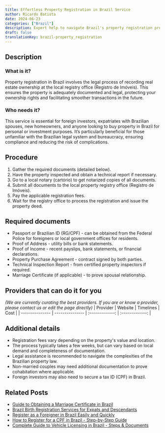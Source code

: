 ```yaml
---
title: Effortless Property Registration in Brazil Service
author: Ricardo Batista
date: 2024-06-23
categories: ["Brazil"]
description: Expert help to navigate Brazil's property registration process efficiently, ensuring your real estate investments are secure.
draft: false
translationKey: brazil-property_registration
---
```


## Description
### What is it?
Property registration in Brazil involves the legal process of recording real estate ownership at the local registry office (Registro de Imóveis). This ensures the property is adequately documented and legal, protecting your ownership rights and facilitating smoother transactions in the future.

### Who needs it?
This service is essential for foreign investors, expatriates with Brazilian spouses, new homeowners, and anyone looking to buy property in Brazil for personal or investment purposes. It’s particularly beneficial for those unfamiliar with the Brazilian legal system and bureaucracy, ensuring compliance and reducing the risk of complications.

## Procedure

1. Gather the required documents (detailed below).
2. Have the property inspected and obtain a technical report if necessary.
3. Go to a local notary (cartório) to get notarized copies of all documents.
4. Submit all documents to the local property registry office (Registro de Imóveis).
5. Pay the applicable registration fees.
6. Wait for the registry office to process the registration and issue the property deed.


## Required documents

- Passport or Brazilian ID (RG/CPF) - can be obtained from the Federal Police for foreigners or local government offices for residents.
- Proof of Address - utility bills or bank statements.
- Proof of Income - recent payslips, bank statements, or financial declarations.
- Property Purchase Agreement - contract signed by both parties.
- Technical Inspection Report - from certified property inspectors if required.
- Marriage Certificate (if applicable) - to prove spousal relationship.


## Providers that can do it for you
_(We are currently curating the best providers. If you are or know a provider, please contact us or edit the page directly)_
| Provider        |     Website     |     Timelines    |       Cost      |
| --------------- | --------------- |  :-------------: | :-------------: |

## Additional details

- Registration fees vary depending on the property's value and location.
- The process typically takes a few weeks, but can vary based on local demand and completeness of documentation.
- Legal assistance is recommended to navigate the complexities of the Brazilian property law.
- Non-married couples may need additional documentation to prove cohabitation where applicable.
- Foreign investors may also need to secure a tax ID (CPF) in Brazil.

## Related Posts

- [Guide to Obtaining a Marriage Certificate in Brazil](https://tramitit.com/english/guides/brazil/marriage_certificate/)
- [Brazil Birth Registration Services for Expats and Descendants](https://tramitit.com/english/guides/brazil/birth_registration/)
- [Register as a Foreigner in Brazil Easily and Quickly](https://tramitit.com/english/guides/brazil/foreigners_registration/)
- [How to Register for a CPF in Brazil - Step-by-Step Guide](https://tramitit.com/english/guides/brazil/cpf_registration/)
- [Complete Guide to Vehicle Licensing in Brazil - Steps & Documents](https://tramitit.com/english/guides/brazil/vehicle_licensing/)